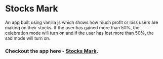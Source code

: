 # Stocks Mark

An app built using vanilla js which shows how much profit or loss users are making on their stocks. If the user has gained more than 50%, the celebration mode will turn on and if the user has lost more than 50%, the sad mode will turn on.

### Checkout the app here - [Stocks Mark](https://stocksmark.netlify.app/).
